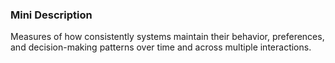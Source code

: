 ### Mini Description

Measures of how consistently systems maintain their behavior, preferences, and decision-making patterns over time and across multiple interactions.
